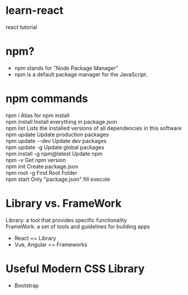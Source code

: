 # learn-react
react tutorial

# npm?
- npm stands for "Node Package Manager"
- npm is a default package manager for the JavaScript.

# npm commands
npm i	Alias for npm install  
npm install	  Install everything in package.json  
npm list	Lists the installed versions of all dependencies in this software  
npm update	Update production packages  
npm update --dev	Update dev packages  
npm update -g	Update global packages  
npm install -g npm@latest    Update npm  
npm -v    Get npm version  
npm init    Create package.json  
npm root -g    Find Root Folder  
npm start    Only "package.json" fill execute  

# Library vs. FrameWork
Library: a tool that provides specific functionality  
FrameWork: a set of tools and guidelines for building apps
- React == Library
- Vue, Angular == Frameworks

# Useful Modern CSS Library
- Bootstrap